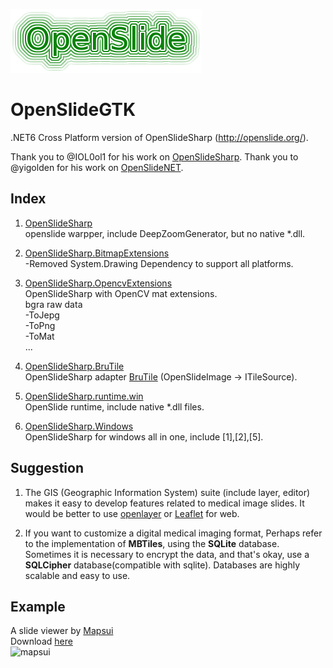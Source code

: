 
![openslide](./openslide_logo.png)

# OpenSlideGTK
.NET6 Cross Platform version of OpenSlideSharp (http://openslide.org/).

Thank you to @IOL0ol1 for his work on [OpenSlideSharp](https://github.com/IOL0ol1/OpenSlideSharp).
Thank you to @yigolden for his work on [OpenSlideNET](https://github.com/yigolden/OpenSlideNET).

## Index

1.  [OpenSlideSharp](/src/OpenSlideSharp)    
    openslide warpper, include DeepZoomGenerator, but no native *.dll.

2.  [OpenSlideSharp.BitmapExtensions](/src/OpenSlideSharp.BitmapExtensions)    
    -Removed System.Drawing Dependency to support all platforms.

3.  [OpenSlideSharp.OpencvExtensions](/src/OpenSlideSharp.OpencvExtensions)       
    OpenSlideSharp with OpenCV mat extensions.    
    bgra raw data    
    -ToJepg    
    -ToPng    
    -ToMat    
    ...

4.  [OpenSlideSharp.BruTile](/src/OpenSlideSharp.BruTile)    
    OpenSlideSharp adapter [BruTile](https://github.com/BruTile/BruTile) (OpenSlideImage -> ITileSource).

5.  [OpenSlideSharp.runtime.win](/src/OpenSlideSharp.runtime.win)    
    OpenSlide runtime, include native *.dll files.

6.  [OpenSlideSharp.Windows](/src/OpenSlideSharp.Windows)    
    OpenSlideSharp for windows all in one, include [1],[2],[5].

## Suggestion
1.  The GIS (Geographic Information System) suite (include layer, editor) makes it easy to develop features related to medical image slides. It would be better to use [openlayer](https://openlayers.org/) or [Leaflet](https://leafletjs.com/) for web.    

2.  If you want to customize a digital medical imaging format, Perhaps refer to the implementation of **MBTiles**, using the **SQLite** database. Sometimes it is necessary to encrypt the data, and that's okay, use a **SQLCipher** database(compatible with sqlite). Databases are highly scalable and easy to use.


## Example 
A slide viewer by [Mapsui](https://github.com/Mapsui/Mapsui)    
Download [here](https://github.com/IOL0ol1/OpenSlideSharp/releases)    
![mapsui](./preview.gif)
